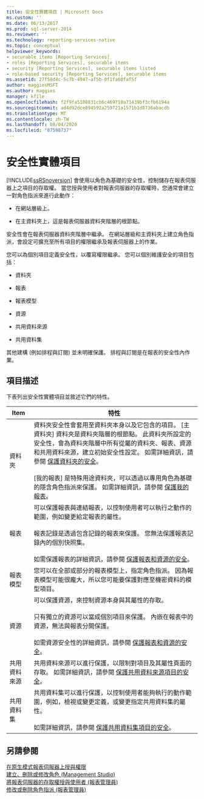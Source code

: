 ```yaml
---
title: 安全性實體項目 | Microsoft Docs
ms.custom: ''
ms.date: 06/13/2017
ms.prod: sql-server-2014
ms.reviewer: ''
ms.technology: reporting-services-native
ms.topic: conceptual
helpviewer_keywords:
- securable items [Reporting Services]
- roles [Reporting Services], securable items
- security [Reporting Services], securable items listed
- role-based security [Reporting Services], securable items
ms.assetid: 27f58d4c-5c7b-4947-af5b-0f1fa60faf5f
author: maggiesMSFT
ms.author: maggies
manager: kfile
ms.openlocfilehash: f2f9fa5108831cb6c469710a71439bf3cfb6194a
ms.sourcegitcommit: ad4d92dce894592a259721a1571b1d8736abacdb
ms.translationtype: MT
ms.contentlocale: zh-TW
ms.lasthandoff: 08/04/2020
ms.locfileid: "87598737"
---
```

# <a name="securable-items"></a>安全性實體項目
  [!INCLUDE[ssRSnoversion](../../includes/ssrsnoversion-md.md)] 會使用以角色為基礎的安全性，控制儲存在報表伺服器上之項目的存取權。 當您授與使用者對報表伺服器的存取權時，您通常會建立一對角色指派來進行此動作：  
  
-   在網站層級上。  
  
-   在主資料夾上，這是報表伺服器資料夾階層的根節點。  
  
 安全性會在報表伺服器資料夾階層中繼承。 在網站層級和主資料夾上建立角色指派，會設定可擴充至所有項目的權限繼承及報表伺服器上的作業。  
  
 您可以為個別項目定義安全性，以覆寫權限繼承。 您可以個別維護安全的項目包括：  
  
-   資料夾  
  
-   報表  
  
-   報表模型  
  
-   資源  
  
-   共用資料來源  
  
-   共用資料集  
  
 其他建構 (例如排程與訂閱) 並未明確保護。 排程與訂閱是在報表的安全性內作業。  
  
## <a name="item-descriptions"></a>項目描述  
 下表列出安全性實體項目並敘述它們的特性。  
  
|Item|特性|  
|----------|---------------------|  
|資料夾|資料夾安全性會套用至資料夾本身以及它包含的項目。 [主資料夾] 資料夾是資料夾階層的根節點。 此資料夾所設定的安全性，會為資料夾階層中所有從屬的資料夾、報表、資源和共用資料來源，建立初始安全性設定。 如需詳細資訊，請參閱 [保護資料夾的安全](secure-folders.md)。<br /><br /> [我的報表] 是特殊用途資料夾，可以透過以專用角色為基礎的隱含角色指派來保護。 如需詳細資訊，請參閱 [保護我的報表](secure-my-reports.md)。|  
|報表|可以保護報表與連結報表，以控制使用者可以執行之動作的範圍，例如變更給定報表的屬性。<br /><br /> 報表記錄是透過包含記錄的報表來保護。 您無法保護報表記錄內的個別快照集。<br /><br /> 如需保護報表的詳細資訊，請參閱 [保護報表和資源的安全](secure-reports-and-resources.md)。|  
|報表模型|您可以在全部或部分的報表模型上，指定角色指派。 因為報表模型可能很龐大，所以您可能要保護對應至機密資料的模型項目。|  
|資源|可以保護資源，來控制資源本身與其屬性的存取。<br /><br /> 只有獨立的資源可以當成個別項目來保護。 內嵌在報表中的資源，無法與報表分開保護。<br /><br /> 如需資源安全性的詳細資訊，請參閱 [保護報表和資源的安全](secure-reports-and-resources.md)。|  
|共用資料來源|共用資料來源可以進行保護，以限制對項目及其屬性頁面的存取。 如需詳細資訊，請參閱 [保護共用資料來源項目的安全](secure-shared-data-source-items.md)。|  
|共用資料集|共用資料集可以進行保護，以控制使用者能夠執行的動作範圍，例如，檢視或變更定義，或變更指定共用資料集的屬性。<br /><br /> 如需詳細資訊，請參閱 [保護共用資料集項目的安全](secure-shared-dataset-items.md)。|  
  
## <a name="see-also"></a>另請參閱  
 [在原生模式報表伺服器上授與權限](granting-permissions-on-a-native-mode-report-server.md)   
 [建立、刪除或修改角色 &#40;Management Studio&#41;](role-definitions-create-delete-or-modify.md)   
 [將報表伺服器的存取權授與使用者 &#40;報表管理員&#41;](grant-user-access-to-a-report-server.md)   
 [修改或刪除角色指派 &#40;報表管理員&#41;](role-assignments-modify-or-delete.md)  
  
  
